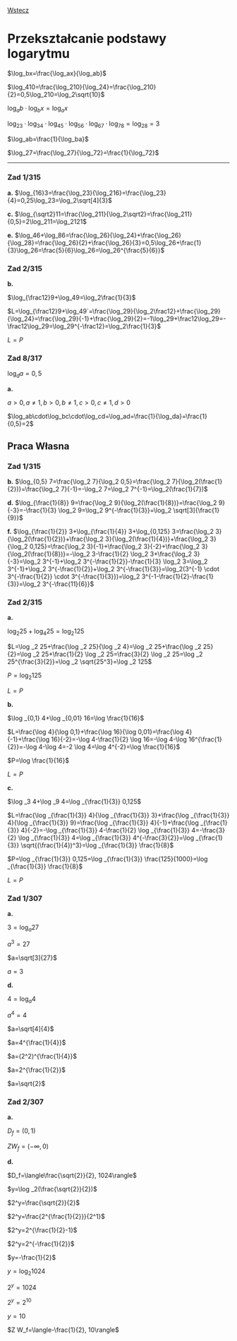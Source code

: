 [Wstecz](../matematyka.md)

# Przekształcanie podstawy logarytmu

$`\log_bx=\frac{\log_ax}{\log_ab}`$

$`\log_410=\frac{\log_210}{\log_24}=\frac{\log_210}{2}=0,5\log_210=\log_2\sqrt{10}`$

$`\log_ab\cdot\log_bx=\log_ax`$

$`\log_23\cdot\log_34\cdot\log_45\cdot\log_56\cdot\log_67\cdot\log_78=\log_28=3`$

$`\log_ab=\frac{1}{\log_ba}`$

$`\log_27=\frac{\log_27}{\log_72}=\frac{1}{\log_72}`$

<hr>

### Zad 1/315

**a.** $`\log_{16}3=\frac{\log_23}{\log_216}=\frac{\log_23}{4}=0,25\log_23=\log_2\sqrt[4]{3}`$

**c.** $`\log_{\sqrt2}11=\frac{\log_211}{\log_2\sqrt2}=\frac{\log_211}{0,5}=2\log_211=\log_2121`$

**e.** $`\log_46+\log_86=\frac{\log_26}{\log_24}+\frac{\log_26}{\log_28}=\frac{\log_26}{2}+\frac{\log_26}{3}=0,5\log_26+\frac{1}{3}\log_26=\frac{5}{6}\log_26=\log_26^{\frac{5}{6}}`$

### Zad 2/315

**b.**

$`\log_{\frac12}9+\log_49=\log_2\frac{1}{3}`$

$`L=\log_{\frac12}9+\log_49`=\frac{\log_29}{\log_2\frac12}+\frac{\log_29}{\log_24}=\frac{\log_29}{-1}+\frac{\log_29}{2}=-1\log_29+\frac12\log_29=-\frac12\log_29=\log_29^{-\frac12}=\log_2\frac{1}{3}`$

$`L=P`$

### Zad 8/317

$`\log_da=0,5`$

**a.**

$`a>0, a\not=1, b>0, b\not=1, c>0, c\not=1, d>0`$

$`\log_ab\cdot\log_bc\cdot\log_cd=\log_ad=\frac{1}{\log_da}=\frac{1}{0,5}=2`$

## Praca Własna

### Zad 1/315

**b.** $`\log_{0,5} 7=\frac{\log_2 7}{\log_2 0,5}=\frac{\log_2 7}{\log_2(\frac{1}{2})}=\frac{\log_2 7}{-1}=-\log_2 7=\log_2 7^{-1}=\log_2(\frac{1}{7})`$

**d.** $`\log_{\frac{1}{8}} 9=\frac{\log_2 9}{\log_2(\frac{1}{8})}=\frac{\log_2 9}{-3}=-\frac{1}{3} \log_2 9=\log_2 9^{-\frac{1}{3}}=\log_2 \sqrt[3]{\frac{1}{9}}`$

**f.** $`\log_{\frac{1}{2}} 3+\log_{\frac{1}{4}} 3+\log_{0,125} 3=\frac{\log_2 3}{\log_2(\frac{1}{2})}+\frac{\log_2 3}{\log_2(\frac{1}{4})}+\frac{\log_2 3}{\log_2 0,125}=\frac{\log_2 3}{-1}+\frac{\log_2 3}{-2}+\frac{\log_2 3}{\log_2(\frac{1}{8})}=-\log_2 3-\frac{1}{2} \log_2 3+\frac{\log_2 3}{-3}=\log_2 3^{-1}+\log_2 3^{-\frac{1}{2}}-\frac{1}{3} \log_2 3=\log_2 3^{-1}+\log_2 3^{-\frac{1}{2}}+\log_2 3^{-\frac{1}{3}}=\log_2(3^{-1} \cdot 3^{-\frac{1}{2}} \cdot 3^{-\frac{1}{3}})=\log_2 3^{-1-\frac{1}{2}-\frac{1}{3}}=\log_2 3^{-\frac{11}{6}}`$

### Zad 2/315

**a.**

$\log _2 25+\log _4 25=\log _2 125$

$`L=\log _2 25+\frac{\log _2 25}{\log _2 4}=\log _2 25+\frac{\log _2 25}{2}=\log _2 25+\frac{1}{2} \log _2 25=\frac{3}{2} \log _2 25=\log _2 25^{\frac{3}{2}}=\log _2 \sqrt{25^3}=\log _2 125`$

$`P=\log _2 125`$

$`L=P`$

**b.**

$\log _{0,1} 4+\log _{0,01} 16=\log \frac{1}{16}$

$`L=\frac{\log 4}{\log 0,1}+\frac{\log 16}{\log 0,01}=\frac{\log 4}{-1}+\frac{\log 16}{-2}=-\log 4-\frac{1}{2} \log 16=-\log 4-\log 16^{\frac{1}{2}}=-\log 4-\log 4=-2 \log 4=\log 4^{-2}=\log \frac{1}{16}`$

$`P=\log \frac{1}{16}`$

$`L=P`$

**c.**

$\log _3 4+\log _9 4=\log _{\frac{1}{3}} 0,125$

$`L=\frac{\log _{\frac{1}{3}} 4}{\log _{\frac{1}{3}} 3}+\frac{\log _{\frac{1}{3}} 4}{\log _{\frac{1}{3}} 9}=\frac{\log _{\frac{1}{3}} 4}{-1}+\frac{\log _{\frac{1}{3}} 4}{-2}=-\log _{\frac{1}{3}} 4-\frac{1}{2} \log _{\frac{1}{3}} 4=-\frac{3}{2} \log _{\frac{1}{3}} 4=\log _{\frac{1}{3}} 4^{-\frac{3}{2}}=\log _{\frac{1}{3}} \sqrt{(\frac{1}{4})^3}=\log _{\frac{1}{3}} \frac{1}{8}`$

$`P=\log _{\frac{1}{3}} 0,125=\log _{\frac{1}{3}} \frac{125}{1000}=\log _{\frac{1}{3}} \frac{1}{8}`$

$`L=P`$

### Zad 1/307

**a.**

$`3=\log _a 27`$

$`a^3=27`$

$`a=\sqrt[3]{27}`$

$`a=3`$

**d.**

$`4=\log _a 4`$

$`a^4=4`$

$`a=\sqrt[4]{4}`$

$`a=4^{\frac{1}{4}}`$

$`a=(2^2)^{\frac{1}{4}}`$

$`a=2^{\frac{1}{2}}`$

$`a=\sqrt{2}`$

### Zad 2/307

**a.**

$`D_f=(0,1)`$

$`Z W_f=(-\infty, 0)`$

**d.**

$`D_f=\langle\frac{\sqrt{2}}{2}, 1024\rangle`$

$`y=\log _2(\frac{\sqrt{2}}{2})`$

$`2^y=\frac{\sqrt{2}}{2}`$

$`2^y=\frac{2^{\frac{1}{2}}}{2^1}`$

$`2^y=2^{\frac{1}{2}-1}`$

$`2^y=2^{-\frac{1}{2}}`$

$`y=-\frac{1}{2}`$

$`y=\log _2 1024`$

$`2^y=1024`$

$`2^y=2^{10}`$

$`y=10`$

$`Z W_f=\langle-\frac{1}{2}, 10\rangle`$

